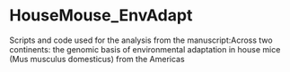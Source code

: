 # HouseMouse_EnvAdapt
Scripts and code used for the analysis from the manuscript:Across two continents: the genomic basis of environmental adaptation in house mice (Mus musculus domesticus) from the Americas

